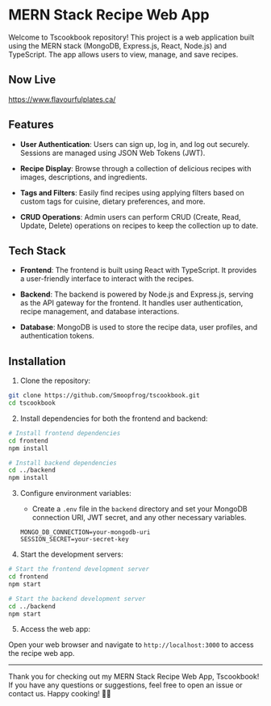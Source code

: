 # MERN Stack Recipe Web App

Welcome to Tscookbook repository! This project is a web application built using the MERN stack (MongoDB, Express.js, React, Node.js) and TypeScript. The app allows users to view, manage, and save recipes.

## Now Live

https://www.flavourfulplates.ca/

## Features

- **User Authentication**: Users can sign up, log in, and log out securely. Sessions are managed using JSON Web Tokens (JWT).

- **Recipe Display**: Browse through a collection of delicious recipes with images, descriptions, and ingredients.

- **Tags and Filters**: Easily find recipes using applying filters based on custom tags for cuisine, dietary preferences, and more.

- **CRUD Operations**: Admin users can perform CRUD (Create, Read, Update, Delete) operations on recipes to keep the collection up to date.

## Tech Stack

- **Frontend**: The frontend is built using React with TypeScript. It provides a user-friendly interface to interact with the recipes.

- **Backend**: The backend is powered by Node.js and Express.js, serving as the API gateway for the frontend. It handles user authentication, recipe management, and database interactions.

- **Database**: MongoDB is used to store the recipe data, user profiles, and authentication tokens.

## Installation

1. Clone the repository:

```bash
git clone https://github.com/Smoopfrog/tscookbook.git
cd tscookbook
```

2. Install dependencies for both the frontend and backend:

```bash
# Install frontend dependencies
cd frontend
npm install

# Install backend dependencies
cd ../backend
npm install
```

3. Configure environment variables:

   - Create a `.env` file in the `backend` directory and set your MongoDB connection URI, JWT secret, and any other necessary variables.

   ```
   MONGO_DB_CONNECTION=your-mongodb-uri
   SESSION_SECRET=your-secret-key
   ```

4. Start the development servers:

```bash
# Start the frontend development server
cd frontend
npm start

# Start the backend development server
cd ../backend
npm start
```

5. Access the web app:

Open your web browser and navigate to `http://localhost:3000` to access the recipe web app.

---

Thank you for checking out my MERN Stack Recipe Web App, Tscookbook! If you have any questions or suggestions, feel free to open an issue or contact us. Happy cooking! 🍳🥘
